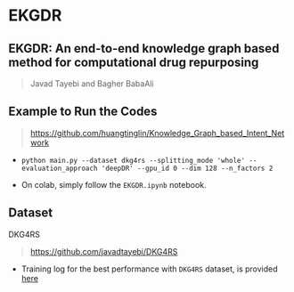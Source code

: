 # EKGDR
## EKGDR: An end-to-end knowledge graph based method for computational drug repurposing
> Javad Tayebi and Bagher BabaAli

## Example to Run the Codes
> https://github.com/huangtinglin/Knowledge_Graph_based_Intent_Network

- 
    ```
    python main.py --dataset dkg4rs --splitting_mode 'whole' --evaluation_approach 'deepDR' --gpu_id 0 --dim 128 --n_factors 2
    ```

- On colab, simply follow the `EKGDR.ipynb` notebook.

## Dataset
DKG4RS
> https://github.com/javadtayebi/DKG4RS

- Training log for the best performance with `DKG4RS` dataset, is provided [here](https://github.com/javadtayebi/EKGDR/blob/main/training_log/dkg4rs.txt)
